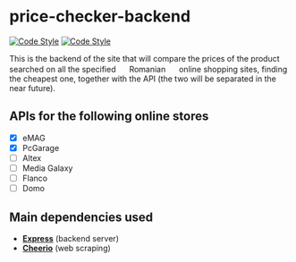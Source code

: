 # price-checker-backend

[![Code Style](https://travis-ci.com/octavian-regatun/price-checker-backend.svg?branch=master)](https://travis-ci.com/github/octavian-regatun/price-checker-backend)
[![Code Style](https://badgen.net/badge/code%20style/airbnb/ff5a5f?icon=airbnb)](https://github.com/airbnb/javascript)

This is the backend of the site that will compare the prices of the product searched on all the specified <img src="https://upload.wikimedia.org/wikipedia/commons/thumb/7/73/Flag_of_Romania.svg/1200px-Flag_of_Romania.svg.png" width="16"> Romanian <img src="https://upload.wikimedia.org/wikipedia/commons/thumb/7/73/Flag_of_Romania.svg/1200px-Flag_of_Romania.svg.png" width="16"> online shopping sites, finding the cheapest one, together with the API (the two will be separated in the near future).


## APIs for the following online stores
- [x] eMAG
- [x] PcGarage
- [ ] Altex
- [ ] Media Galaxy
- [ ] Flanco
- [ ] Domo

## Main dependencies used
- **[Express](https://www.npmjs.com/package/express)** (backend server)
- **[Cheerio](https://www.npmjs.com/package/cheerio)** (web scraping)
